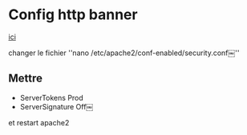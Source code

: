 # Config http banner

[ici](https://www.inmotionhosting.com/support/server/apache/hide-apache-version-and-linux-os/)

changer le fichier ''nano /etc/apache2/conf-enabled/security.conf￼''
## Mettre
- ServerTokens Prod
- ServerSignature Off￼

et restart apache2
